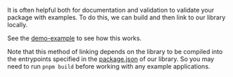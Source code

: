 It is often helpful both for documentation and validation to validate your package with examples. To do this, we can build and then link to our library locally.

See the [demo-example](./demo-example) to see how this works.

Note that this method of linking depends on the library to be compiled into the entrypoints specified in the [package.json](../package.json) of our library. So you may need to run `pnpm build` before working with any example applications.
